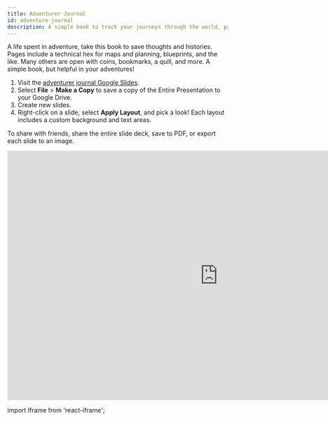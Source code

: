 ```yaml
---
title: Adventurer Journal
id: adventure-journal
description: A simple book to track your journeys through the world, pages include coins and fine additions. Google Slides journal series.
---
```


A life spent in adventure, take this book to save thoughts and histories. Pages include a technical hex for maps and planning, blueprints, and the like. Many others are open with coins, bookmarks, a quill, and more. A simple book, but helpful in your adventures!

1. Visit the [adventurer journal Google Slides](https://docs.google.com/presentation/d/1nTJV2sc2YLMonKEKn_Wa-PZW7XQeMSgvRe7rDQTcdhk).
2. Select **File** > **Make a Copy** to save a copy of the Entire Presentation to your Google Drive.
3. Create new slides.
4. Right-click on a slide, select **Apply Layout**, and pick a look! Each layout includes a custom background and text areas.

To share with friends, share the entire slide deck, save to PDF, or export each slide to an image.

<div className='responsive-google-slides'>

<iframe src="https://docs.google.com/presentation/d/e/2PACX-1vR5z4VTDP8a7iXt2i-07Zj2cxWYaFa6jVUylii4gQbFtQgqxoDNeqtdNDEXjHlxVvB9UPGLRnfIjYSS/embed?start=false&loop=false&delayms=3000" frameborder="0" width="960" height="569" allowFullScreen="true" mozallowFullScreen="true" webkitallowFullScreen="true"></iframe>

</div>


import Iframe from 'react-iframe';